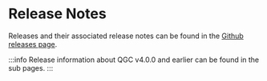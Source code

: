 # Release Notes

Releases and their associated release notes can be found in the [Github releases page](https://github.com/mavlink/qgroundcontrol/releases).

:::info
Release information about QGC v4.0.0 and earlier can be found in the sub pages.
:::
